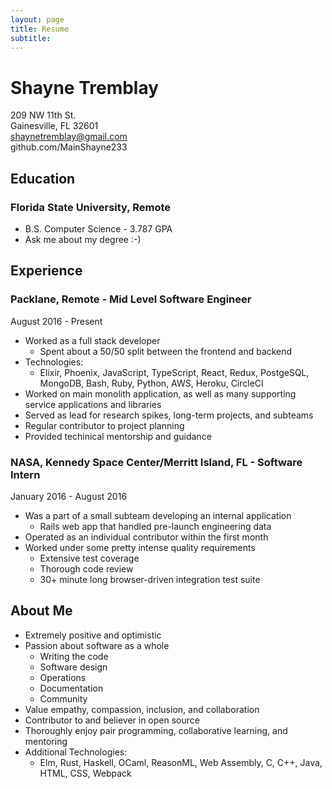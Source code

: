 ```yaml
---
layout: page
title: Resume
subtitle:
---
```


# Shayne Tremblay
209 NW 11th St.<br/>
Gainesville, FL 32601<br/>
shaynetremblay@gmail.com<br/>
github.com/MainShayne233<br/>

## Education

### Florida State University, Remote

- B.S. Computer Science - 3.787 GPA
- Ask me about my degree :-)

## Experience

### Packlane, Remote - Mid Level Software Engineer

August 2016 - Present

- Worked as a full stack developer
  - Spent about a 50/50 split between the frontend and backend
- Technologies:
  - Elixir, Phoenix, JavaScript, TypeScript, React, Redux, PostgeSQL, MongoDB, Bash, Ruby, Python, AWS, Heroku, CircleCI
- Worked on main monolith application, as well as many supporting service applications and libraries
- Served as lead for research spikes, long-term projects, and subteams
- Regular contributor to project planning
- Provided techinical mentorship and guidance

### NASA, Kennedy Space Center/Merritt Island, FL - Software Intern

January 2016 - August 2016

- Was a part of a small subteam developing an internal application
  - Rails web app that handled pre-launch engineering data
- Operated as an individual contributor within the first month
- Worked under some pretty intense quality requirements
  - Extensive test coverage
  - Thorough code review
  - 30+ minute long browser-driven integration test suite

## About Me

- Extremely positive and optimistic
- Passion about software as a whole
  - Writing the code
  - Software design
  - Operations
  - Documentation
  - Community
- Value empathy, compassion, inclusion, and collaboration
- Contributor to and believer in open source
- Thoroughly enjoy pair programming, collaborative learning, and mentoring
- Additional Technologies:
  - Elm, Rust, Haskell, OCaml, ReasonML, Web Assembly, C, C++, Java, HTML, CSS, Webpack
